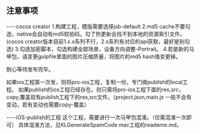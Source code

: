 ## 注意事项
----cocos creator
1.构建工程，模版需要选择jsb-default
2.md5 cache不要勾选，native会自动有md5校验码。勾了热更新会找不到本地的资源索引文件。(cocos creator版本目前1.x.x系列不行，2.x系列有对应的api获取，最好是别勾选)
3.勾选加密脚本，勾选构建全部场景，设备方向调整-Portrait。
4.若是新的马甲包，请变更gulpfile里面的图片压缩质量，将图片的md5 hash值变更掉。

耐心等待发布完毕。

如果ios工程第一次发，则将pro-ios工程，复制一份，专门做pubilsh的local工程。
如果publish的ios工程已经存在。则只需将pro-ios工程下面的res,src，copy,覆盖现有publish工程下的res,src文件。（project.json,main.js 一般不会有变动，若有变动也需要copy-覆盖）

----iOS-publish的工程
这个工程，需要进行一次马甲包混淆。（仅需混淆一次即可）
具体混淆方法，见KLGenerateSpamCode mac工程的reademe.md。